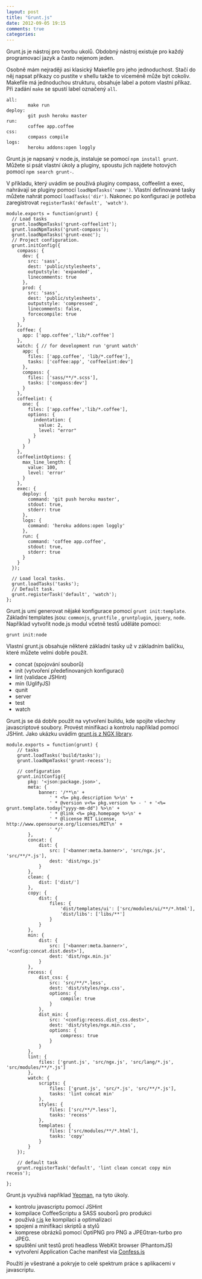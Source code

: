 ```yaml
---
layout: post
title: "Grunt.js"
date: 2012-09-05 19:15
comments: true
categories:
---
```


Grunt.js je nástroj pro tvorbu ukolů. Obdobný nástroj existuje pro každý programovací jazyk a často nejenom jeden.

Osobně mám nejraději asi klasický Makefile pro jeho jednoduchost. Stačí do něj napsat příkazy co pustíte v shellu takže to víceméně může být cokoliv. Makefile má jednoduchou strukturu, obsahuje label a potom vlastní příkaz. Při zadání `make` se spustí label označený `all`.

    all:
            make run
    deploy:
            git push heroku master
    run:
            coffee app.coffee
    css:
            compass compile
    logs:
            heroku addons:open loggly

Grunt.js je napsaný v node.js, instaluje se pomocí `npm install grunt`. Můžete si psát vlastní úkoly a pluginy, spoustu jich najdete hotových pomocí `npm search grunt-`.

V příkladu, který uvádím se používá pluginy compass, coffeelint a exec, nahrávají se pluginy pomocí `loadNpmTasks('name')`. Vlastní definované tasky můžete nahrát pomocí `loadTasks('dir')`. Nakonec po konfiguraci je potřeba zaregistrovat `registerTask('default', 'watch')`.

    module.exports = function(grunt) {
      // Load tasks
      grunt.loadNpmTasks('grunt-coffeelint');
      grunt.loadNpmTasks('grunt-compass');
      grunt.loadNpmTasks('grunt-exec');
      // Project configuration.
      grunt.initConfig({
        compass: {
          dev: {
            src: 'sass',
            dest: 'public/stylesheets',
            outputstyle: 'expanded',
            linecomments: true
          },
          prod: {
            src: 'sass',
            dest: 'public/stylesheets',
            outputstyle: 'compressed',
            linecomments: false,
            forcecompile: true
          }
        },
        coffee: {
          app: ['app.coffee','lib/*.coffee']
        },
        watch: { // for development run 'grunt watch'
          app: {
            files: ['app.coffee', 'lib/*.coffee'],
            tasks: ['coffee:app', 'coffeelint:dev']
          },
          compass: {
            files: ['sass/**/*.scss'],
            tasks: ['compass:dev']
          }
        },
        coffeelint: {
          one: {
            files: ['app.coffee','lib/*.coffee'],
            options: {
              indentation: {
                value: 2,
                level: "error"
              }
            }
          }
        },
        coffeelintOptions: {
          max_line_length: {
            value: 100,
            level: 'error'
          }
        },
        exec: {
          deploy: {
            command: 'git push heroku master',
            stdout: true,
            stderr: true
          },
          logs: {
            command: 'heroku addons:open loggly'
          },
          run: {
            command: 'coffee app.coffee',
            stdout: true,
            stderr: true
          }
        }
      });

      // Load local tasks.
      grunt.loadTasks('tasks');
      // Default task.
      grunt.registerTask('default', 'watch');
    };

Grunt.js umí generovat nějaké konfigurace pomocí `grunt init:template`. Základní templates jsou: `commonjs`, `gruntfile` , `gruntplugin`, `jquery`, `node`. Například vytvořit node.js modul včetně testů uděláte pomocí:

    grunt init:node

Vlastní grunt.js obsahuje některé základní tasky už v základním balíčku, které můžete velmi dobře použít.

- concat (spojování souborů)
- init (vytvoření předefinovaných konfigurací)
- lint (validace JSHint)
- min (UglifyJS)
- qunit
- server
- test
- watch

Grunt.js se dá dobře použít na vytvoření buildu, kde spojíte všechny javascriptové soubory. Provést minifikaci a kontrolu například pomocí JSHint. Jako ukázku uvádím [grunt.js z NGX library](https://github.com/lmc-eu/ngx-library).

    module.exports = function(grunt) {
        // tasks
        grunt.loadTasks('build/tasks');
        grunt.loadNpmTasks('grunt-recess');

        // configuration
        grunt.initConfig({
            pkg: '<json:package.json>',
            meta: {
                banner: '/**\n' +
                    ' * <%= pkg.description %>\n' +
                    ' * @version v<%= pkg.version %> - ' + '<%= grunt.template.today("yyyy-mm-dd") %>\n' +
                    ' * @link <%= pkg.homepage %>\n' +
                    ' * @license MIT License, http://www.opensource.org/licenses/MIT\n' +
                    ' */'
            },
            concat: {
                dist: {
                    src: ['<banner:meta.banner>', 'src/ngx.js', 'src/**/*.js'],
                    dest: 'dist/ngx.js'
                }
            },
            clean: {
                dist: ['dist/']
            },
            copy: {
                dist: {
                    files: {
                        'dist/templates/ui': ['src/modules/ui/**/*.html'],
                        'dist/libs': ['libs/**']
                    }
                }
            },
            min: {
                dist: {
                    src: ['<banner:meta.banner>', '<config:concat.dist.dest>'],
                    dest: 'dist/ngx.min.js'
                }
            },
            recess: {
                dist_css: {
                    src: 'src/**/*.less',
                    dest: 'dist/styles/ngx.css',
                    options: {
                        compile: true
                    }
                },
                dist_min: {
                    src: '<config:recess.dist_css.dest>',
                    dest: 'dist/styles/ngx.min.css',
                    options: {
                        compress: true
                    }
                }
            },
            lint: {
                files: ['grunt.js', 'src/ngx.js', 'src/lang/*.js', 'src/modules/**/*.js']
            },
            watch: {
                scripts: {
                    files: ['grunt.js', 'src/*.js', 'src/**/*.js'],
                    tasks: 'lint concat min'
                },
                styles: {
                    files: ['src/**/*.less'],
                    tasks: 'recess'
                },
                templates: {
                    files: ['src/modules/**/*.html'],
                    tasks: 'copy'
                }
            }
        });

        // default task
        grunt.registerTask('default', 'lint clean concat copy min recess');

    };

Grunt.js využívá například [Yeoman](http://yeoman.io), na tyto úkoly.
- kontrolu javascriptu pomocí JSHint
- kompilace CoffeeScriptu a SASS souborů pro produkci
- používá [r.js](https://github.com/jrburke/r.js/) ke kompilaci a optimalizaci
- spojení a minifikaci skriptů a stylů
- komprese obrázků pomocí OptiPNG pro PNG a JPEGtran-turbo pro JPEG.
- spuštění unit testů proti headless WebKit browser (PhantomJS)
- vytvoření Application Cache manifest via [Confess.js](https://github.com/jamesgpearce/confess)

Použití je všestrané a pokryje to celé spektrum práce s aplikacemi v javascriptu.


